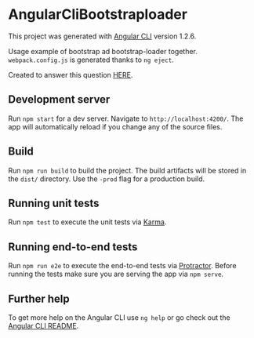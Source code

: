 # AngularCliBootstraploader

This project was generated with [Angular CLI](https://github.com/angular/angular-cli) version 1.2.6.

Usage example of bootstrap ad bootstrap-loader together.
`webpack.config.js` is generated thanks to `ng eject`. 

Created to answer this question [HERE](https://github.com/shakacode/bootstrap-loader/issues/217).

## Development server

Run `npm start` for a dev server. Navigate to `http://localhost:4200/`. The app will automatically reload if you change any of the source files.

## Build

Run `npm run build` to build the project. The build artifacts will be stored in the `dist/` directory. Use the `-prod` flag for a production build.

## Running unit tests

Run `npm test` to execute the unit tests via [Karma](https://karma-runner.github.io).

## Running end-to-end tests

Run `npm run e2e` to execute the end-to-end tests via [Protractor](http://www.protractortest.org/).
Before running the tests make sure you are serving the app via `npm serve`.

## Further help

To get more help on the Angular CLI use `ng help` or go check out the [Angular CLI README](https://github.com/angular/angular-cli/blob/master/README.md).
